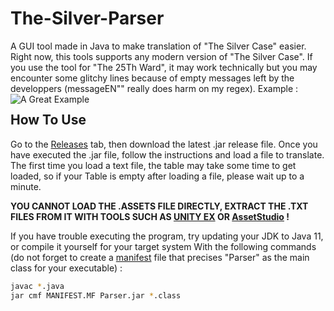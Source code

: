 # The-Silver-Parser

A GUI tool made in Java to make translation of "The Silver Case" easier. Right now, this tools supports any modern version of "The Silver Case". If you use the tool for "The 25Th Ward", it may work technically but you may encounter some glitchy lines because of empty messages left by the developpers (messageEN"" really does harm on my regex). Example :
<img src="https://i.imgur.com/sdGUphP.png"
     alt="A Great Example"
     style="float: left; margin-right: 10px;" />

## How To Use

Go to the [Releases](https://github.com/Sakimotor/The-Silver-Parser/releases) tab, then download the latest .jar release file.
Once you have executed the  .jar file, follow the instructions and load a file to translate. The first time you load a text file, the table may take some time to get loaded, so if your Table is empty after loading a file, please wait up to a minute.

**YOU CANNOT LOAD THE .ASSETS FILE DIRECTLY, EXTRACT THE .TXT FILES FROM IT WITH TOOLS SUCH AS [UNITY EX](https://forum.zoneofgames.ru/topic/36240-unityex/) OR [AssetStudio](https://github.com/Perfare/AssetStudio) !**

If you have trouble executing the program, try updating your JDK to Java 11, or compile it yourself for your target system With the following commands (do not forget to create a [manifest](https://docs.oracle.com/javase/tutorial/deployment/jar/manifestindex.html) file that precises "Parser" as the main class for your executable) :

```bash
javac *.java
jar cmf MANIFEST.MF Parser.jar *.class
```

